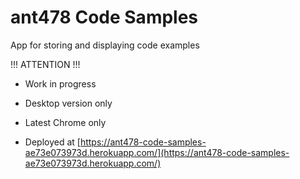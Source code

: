 # ant478 Code Samples

App for storing and displaying code examples

!!! ATTENTION !!!

* Work in progress

* Desktop version only

* Latest Chrome only

* Deployed at [https://ant478-code-samples-ae73e073973d.herokuapp.com/](https://ant478-code-samples-ae73e073973d.herokuapp.com/)
